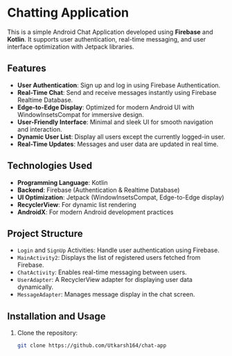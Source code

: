 # Chatting Application

This is a simple Android Chat Application developed using **Firebase** and **Kotlin**. It supports user authentication, real-time messaging, and user interface optimization with Jetpack libraries.

## Features

- **User Authentication**: Sign up and log in using Firebase Authentication.
- **Real-Time Chat**: Send and receive messages instantly using Firebase Realtime Database.
- **Edge-to-Edge Display**: Optimized for modern Android UI with WindowInsetsCompat for immersive design.
- **User-Friendly Interface**: Minimal and sleek UI for smooth navigation and interaction.
- **Dynamic User List**: Display all users except the currently logged-in user.
- **Real-Time Updates**: Messages and user data are updated in real time.

## Technologies Used

- **Programming Language**: Kotlin
- **Backend**: Firebase (Authentication & Realtime Database)
- **UI Optimization**: Jetpack (WindowInsetsCompat, Edge-to-Edge display)
- **RecyclerView**: For dynamic list rendering
- **AndroidX**: For modern Android development practices

## Project Structure

- `Login` and `SignUp` Activities: Handle user authentication using Firebase.
- `MainActivity2`: Displays the list of registered users fetched from Firebase.
- `ChatActivity`: Enables real-time messaging between users.
- `UserAdapter`: A RecyclerView adapter for displaying user data dynamically.
- `MessageAdapter`: Manages message display in the chat screen.

## Installation and Usage

1. Clone the repository:
   ```bash
   git clone https://github.com/Utkarsh164/chat-app
